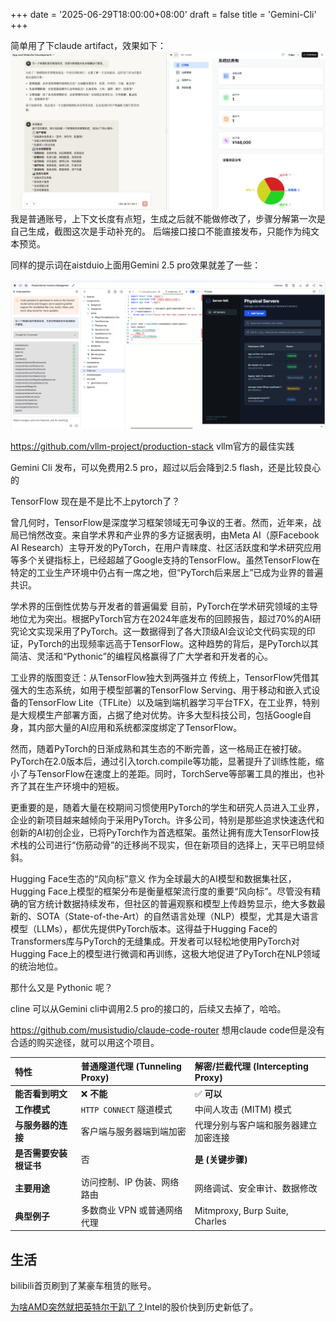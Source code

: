 +++
date = '2025-06-29T18:00:00+08:00'
draft = false
title = 'Gemini-Cli'
+++

简单用了下claude artifact，效果如下：
![](../../images/claude-artifact.png)
我是普通账号，上下文长度有点短，生成之后就不能做修改了，步骤分解第一次是自己生成，截图这次是手动补充的。
后端接口接口不能直接发布，只能作为纯文本预览。

同样的提示词在aistduio上面用Gemini 2.5 pro效果就差了一些：

![](../../images/aistduio-build.png)

https://github.com/vllm-project/production-stack vllm官方的最佳实践


Gemini Cli 发布，可以免费用2.5 pro，超过以后会降到2.5 flash，还是比较良心的

TensorFlow 现在是不是比不上pytorch了？

曾几何时，TensorFlow是深度学习框架领域无可争议的王者。然而，近年来，战局已悄然改变。来自学术界和产业界的多方证据表明，由Meta AI（原Facebook AI Research）主导开发的PyTorch，在用户青睐度、社区活跃度和学术研究应用等多个关键指标上，已经超越了Google支持的TensorFlow。虽然TensorFlow在特定的工业生产环境中仍占有一席之地，但“PyTorch后来居上”已成为业界的普遍共识。

学术界的压倒性优势与开发者的普遍偏爱
目前，PyTorch在学术研究领域的主导地位尤为突出。根据PyTorch官方在2024年底发布的回顾报告，超过70%的AI研究论文实现采用了PyTorch。这一数据得到了各大顶级AI会议论文代码实现的印证，PyTorch的出现频率远高于TensorFlow。这种趋势的背后，是PyTorch以其简洁、灵活和“Pythonic”的编程风格赢得了广大学者和开发者的心。


工业界的版图变迁：从TensorFlow独大到两强并立
传统上，TensorFlow凭借其强大的生态系统，如用于模型部署的TensorFlow Serving、用于移动和嵌入式设备的TensorFlow Lite（TFLite）以及端到端机器学习平台TFX，在工业界，特别是大规模生产部署方面，占据了绝对优势。许多大型科技公司，包括Google自身，其内部大量的AI应用和系统都深度绑定了TensorFlow。

然而，随着PyTorch的日渐成熟和其生态的不断完善，这一格局正在被打破。PyTorch在2.0版本后，通过引入torch.compile等功能，显著提升了训练性能，缩小了与TensorFlow在速度上的差距。同时，TorchServe等部署工具的推出，也补齐了其在生产环境中的短板。

更重要的是，随着大量在校期间习惯使用PyTorch的学生和研究人员进入工业界，企业的新项目越来越倾向于采用PyTorch。许多公司，特别是那些追求快速迭代和创新的AI初创企业，已将PyTorch作为首选框架。虽然让拥有庞大TensorFlow技术栈的公司进行“伤筋动骨”的迁移尚不现实，但在新项目的选择上，天平已明显倾斜。

Hugging Face生态的“风向标”意义
作为全球最大的AI模型和数据集社区，Hugging Face上模型的框架分布是衡量框架流行度的重要“风向标”。尽管没有精确的官方统计数据持续发布，但社区的普遍观察和模型上传趋势显示，绝大多数最新的、SOTA（State-of-the-Art）的自然语言处理（NLP）模型，尤其是大语言模型（LLMs），都优先提供PyTorch版本。这得益于Hugging Face的Transformers库与PyTorch的无缝集成。开发者可以轻松地使用PyTorch对Hugging Face上的模型进行微调和再训练，这极大地促进了PyTorch在NLP领域的统治地位。

那什么又是 Pythonic 呢？

cline 可以从Gemini cli中调用2.5 pro的接口的，后续又去掉了，哈哈。

https://github.com/musistudio/claude-code-router 想用claude code但是没有合适的购买途径，就可以用这个项目。


| 特性 | 普通隧道代理 (Tunneling Proxy) | 解密/拦截代理 (Intercepting Proxy) |
| :--- | :--- | :--- |
| **能否看到明文** | ❌ **不能** | ✅ **可以** |
| **工作模式** | `HTTP CONNECT` 隧道模式 | 中间人攻击 (MITM) 模式 |
| **与服务器的连接** | 客户端与服务器端到端加密 | 代理分别与客户端和服务器建立加密连接 |
| **是否需要安装根证书** | 否 | **是 (关键步骤)** |
| **主要用途** | 访问控制、IP 伪装、网络路由 | 网络调试、安全审计、数据修改 |
| **典型例子** | 多数商业 VPN 或普通网络代理 | Mitmproxy, Burp Suite, Charles |


## 生活

bilibili首页刷到了某豪车租赁的账号。

[为啥AMD突然就把英特尔干趴了？](https://www.bilibili.com/video/BV1R67GzsEQf/)Intel的股价快到历史新低了。
